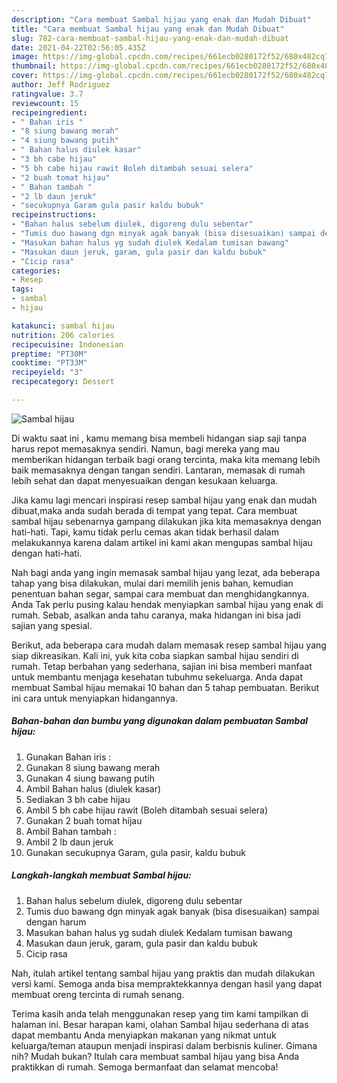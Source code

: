 ```yaml
---
description: "Cara membuat Sambal hijau yang enak dan Mudah Dibuat"
title: "Cara membuat Sambal hijau yang enak dan Mudah Dibuat"
slug: 782-cara-membuat-sambal-hijau-yang-enak-dan-mudah-dibuat
date: 2021-04-22T02:56:05.435Z
image: https://img-global.cpcdn.com/recipes/661ecb0280172f52/680x482cq70/sambal-hijau-foto-resep-utama.jpg
thumbnail: https://img-global.cpcdn.com/recipes/661ecb0280172f52/680x482cq70/sambal-hijau-foto-resep-utama.jpg
cover: https://img-global.cpcdn.com/recipes/661ecb0280172f52/680x482cq70/sambal-hijau-foto-resep-utama.jpg
author: Jeff Rodriguez
ratingvalue: 3.7
reviewcount: 15
recipeingredient:
- " Bahan iris "
- "8 siung bawang merah"
- "4 siung bawang putih"
- " Bahan halus diulek kasar"
- "3 bh cabe hijau"
- "5 bh cabe hijau rawit Boleh ditambah sesuai selera"
- "2 buah tomat hijau"
- " Bahan tambah "
- "2 lb daun jeruk"
- "secukupnya Garam gula pasir kaldu bubuk"
recipeinstructions:
- "Bahan halus sebelum diulek, digoreng dulu sebentar"
- "Tumis duo bawang dgn minyak agak banyak (bisa disesuaikan) sampai dengan harum"
- "Masukan bahan halus yg sudah diulek Kedalam tumisan bawang"
- "Masukan daun jeruk, garam, gula pasir dan kaldu bubuk"
- "Cicip rasa"
categories:
- Resep
tags:
- sambal
- hijau

katakunci: sambal hijau 
nutrition: 206 calories
recipecuisine: Indonesian
preptime: "PT30M"
cooktime: "PT33M"
recipeyield: "3"
recipecategory: Dessert

---
```



![Sambal hijau](https://img-global.cpcdn.com/recipes/661ecb0280172f52/680x482cq70/sambal-hijau-foto-resep-utama.jpg)

Di waktu  saat ini , kamu memang bisa membeli hidangan siap saji tanpa harus repot memasaknya sendiri. Namun, bagi mereka yang mau memberikan hidangan terbaik bagi orang tercinta, maka kita memang lebih baik memasaknya dengan tangan sendiri. Lantaran, memasak di rumah lebih sehat dan dapat menyesuaikan dengan kesukaan keluarga.

Jika kamu lagi mencari inspirasi resep sambal hijau yang enak dan mudah dibuat,maka anda sudah berada di tempat yang tepat. Cara membuat sambal hijau  sebenarnya gampang dilakukan jika kita memasaknya dengan hati-hati. Tapi, kamu tidak perlu cemas akan tidak berhasil dalam melakukannya 
karena dalam artikel ini kami akan mengupas sambal hijau dengan hati-hati.  



Nah bagi anda yang ingin memasak sambal hijau yang lezat, ada beberapa tahap yang bisa dilakukan, mulai dari memilih jenis bahan, kemudian penentuan bahan segar, sampai cara membuat dan menghidangkannya. Anda Tak perlu pusing kalau hendak menyiapkan sambal hijau yang enak di rumah. Sebab, asalkan anda  tahu caranya, maka hidangan ini bisa jadi sajian yang spesial.

Berikut, ada beberapa cara mudah dalam memasak resep sambal hijau yang siap dikreasikan. Kali ini, yuk kita coba siapkan sambal hijau sendiri di rumah. Tetap berbahan yang sederhana, sajian ini bisa memberi manfaat untuk membantu menjaga kesehatan tubuhmu sekeluarga. Anda dapat membuat Sambal hijau memakai 10 bahan dan 5 tahap pembuatan. Berikut ini cara untuk menyiapkan hidangannya.

<!--inarticleads1-->

##### Bahan-bahan dan bumbu yang digunakan dalam pembuatan Sambal hijau:

1. Gunakan  Bahan iris :
1. Gunakan 8 siung bawang merah
1. Gunakan 4 siung bawang putih
1. Ambil  Bahan halus (diulek kasar)
1. Sediakan 3 bh cabe hijau
1. Ambil 5 bh cabe hijau rawit (Boleh ditambah sesuai selera)
1. Gunakan 2 buah tomat hijau
1. Ambil  Bahan tambah :
1. Ambil 2 lb daun jeruk
1. Gunakan secukupnya Garam, gula pasir, kaldu bubuk




<!--inarticleads2-->

##### Langkah-langkah membuat Sambal hijau:

1. Bahan halus sebelum diulek, digoreng dulu sebentar
1. Tumis duo bawang dgn minyak agak banyak (bisa disesuaikan) sampai dengan harum
1. Masukan bahan halus yg sudah diulek Kedalam tumisan bawang
1. Masukan daun jeruk, garam, gula pasir dan kaldu bubuk
1. Cicip rasa




Nah, itulah artikel tentang  sambal hijau  yang praktis dan mudah dilakukan versi kami. Semoga anda bisa mempraktekkannya dengan hasil yang dapat membuat oreng tercinta di rumah senang. 

Terima kasih anda telah menggunakan resep yang tim kami tampilkan di halaman ini. Besar harapan kami, olahan  Sambal hijau sederhana di atas dapat membantu Anda menyiapkan makanan yang nikmat untuk keluarga/teman ataupun menjadi inspirasi dalam berbisnis kuliner. Gimana nih? Mudah bukan? Itulah cara membuat sambal hijau yang bisa Anda praktikkan di rumah. Semoga bermanfaat dan selamat mencoba!

